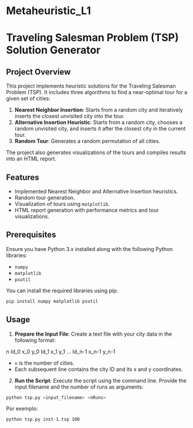 # Metaheuristic_L1
 
# Traveling Salesman Problem (TSP) Solution Generator

## Project Overview

This project implements heuristic solutions for the Traveling Salesman Problem (TSP). It includes three algorithms to find a near-optimal tour for a given set of cities:

1. **Nearest Neighbor Insertion**: Starts from a random city and iteratively inserts the closest unvisited city into the tour.
2. **Alternative Insertion Heuristic**: Starts from a random city, chooses a random unvisited city, and inserts it after the closest city in the current tour.
3. **Random Tour**: Generates a random permutation of all cities.

The project also generates visualizations of the tours and compiles results into an HTML report.

## Features

- Implemented Nearest Neighbor and Alternative Insertion heuristics.
- Random tour generation.
- Visualization of tours using `matplotlib`.
- HTML report generation with performance metrics and tour visualizations.

## Prerequisites

Ensure you have Python 3.x installed along with the following Python libraries:

- `numpy`
- `matplotlib`
- `psutil`

You can install the required libraries using pip:

```sh
pip install numpy matplotlib psutil
```

## Usage

1. **Prepare the Input File**: Create a text file with your city data in the following format:
   
n Id_0 x_0 y_0 Id_1 x_1 y_1 ... Id_n-1 x_n-1 y_n-1

- `n` is the number of cities.
- Each subsequent line contains the city ID and its x and y coordinates.

2. **Run the Script**: Execute the script using the command line. Provide the input filename and the number of runs as arguments:

```sh
python tsp.py <input_filename> <nRuns>
```

Por exemplo: 
```sh
python tsp.py inst-1.tsp 100
